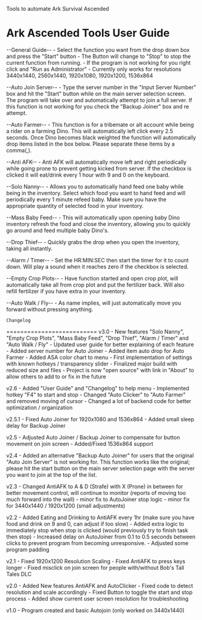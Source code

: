 Tools to automate Ark Survival Ascended


Ark Ascended Tools User Guide
==========================
--General Guide--
     - Select the function you want from the drop down box and press the "Start" button
     - The Button will change to "Stop" to stop the current function from running.
     - If the program is not working for you right click and "Run as Administrator"
     - Currently only works for resolutions 3440x1440, 2560x1440, 1920x1080, 1920x1200, 1536x864

--Auto Join Server--
     - Type the server number in the "Input Server Number" box and hit the "Start" button while on the main server selection screen.  The program will take over and automatically attempt to join a full server.  If this function is not working for you check the "Backup Joiner" box and re attempt.

--Auto Farmer--
     - This function is for a tribemate or alt account while being a rider on a farming Dino.  This will automatically left click every 2.5 seconds.  Once Dino becomes black weighted the function will automatically drop items listed in the box below.  Please separate these items by a comma(,).

--Anti AFK--
     - Anti AFK will automatically move left and right periodically while going prone to prevent getting kicked from server.  If the checkbox is clicked it will eat/drink every 1 hour with 9 and 0 on the keyboard.

--Solo Nanny--
     - Allows you to automatically hand feed one baby while being in the inventory.  Select which food you want to hand feed and will periodically every 1 minute refeed baby.  Make sure you have the appropriate quantity of selected food in your inventory.

--Mass Baby Feed--
     - This will automatically upon opening baby Dino inventory refresh the food and close the inventory, allowing you to quickly go around and feed multiple baby Dino's.

--Drop Thief--
     - Quickly grabs the drop when you open the inventory, taking all instantly.

--Alarm / Timer--
     - Set the HR:MIN:SEC then start the timer for it to count down.  Will play a sound when it reaches zero if the checkbox is selected.

--Empty Crop Plots--
     - Have function started and open crop plot, will automatically take all from crop plot and put the fertilizer back.  Will also refill fertilizer if you have extra in your inventory.

--Auto Walk / Fly--
     - As name implies, will just automatically move you forward without pressing anything.

	Changelog
==========================
v3.0
     - New features "Solo Nanny", "Empty Crop
       Plots", "Mass Baby Feed", "Drop Thief",
      "Alarm / Timer" and "Auto Walk / Fly"
     - Updated user guide for better explaining of
       each feature
     - Added server number for Auto Joiner
     - Added item auto drop for Auto Farmer
     - Added ASA color chart to menu
     - First implementation of settings with known
       hotkeys / transparency slider
     - Finalized major build with reduced size and files
     - Project is now "open source" with link in
      "About" to allow others to add to or fix in the
       future

v2.6
     - Added "User Guide" and "Changelog" to help
       menu
     - Implemented hotkey "F4" to start and stop
     - Changed "Auto Clicker" to "Auto Farmer" and
       removed moving of cursor
     - Changed a lot of backend code for better
       optimization / organization

v2.5.1
     - Fixed Auto Joiner for 1920x1080 and 1536x864
     - Added small sleep delay for Backup Joiner

v2.5
     - Adjusted Auto Joiner / Backup Joiner to
       compensate for button movement on join
       screen
     - Added/Fixed 1536x864 support

v2.4
     - Added an alternative "Backup Auto Joiner" for users that the original "Auto Join Server" is not working for. This function works like the original; please hit the start button on the main server selection page with the server you want to join at the top of the list.

v2.3
     - Changed AntiAFK to A & D (Strafe) with X (Prone) in between for better movement control, will continue to monitor (reports of moving too much forward into the wall)
     - minor fix to AutoJoiner stop logic
     - minor fix for 3440x1440 / 1920x1200 (small adjustments)

v2.2
     - Added Eating and Drinking to AntiAFK every 1hr (make sure you have food and drink on 9 and 0, can adjust if too slow)
     - Added extra logic to immediately stop when stop is clicked (would previously try to finish task then stop)
     - Increased delay on AutoJoiner from 0.1 to 0.5 seconds between clicks to prevent program from becoming unresponsive.
     - Adjusted some program padding

v2.1
     - Fixed 1920x1200 Resolution Scaling
     - Fixed AntiAFK to press keys longer
     - Fixed misclick on join screen for people with/without Bob's Tall Tales DLC

v2.0
     - Added New features AntiAFK and AutoClicker
     - Fixed code to detect resolution and scale accordingly
     - Fixed Button to toggle the start and stop process
     - Added show current user screen resolution for troubleshooting

v1.0
     - Program created and basic Autojoin (only worked on 3440x1440)
     

